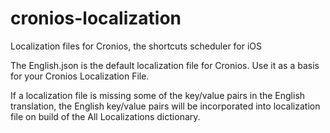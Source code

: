 # cronios-localization
Localization files for Cronios, the shortcuts scheduler for iOS

The English.json is the default localization file for Cronios. Use it as a basis for your Cronios Localization File. 

If a localization file is missing some of the key/value pairs in the English translation, the English key/value pairs will be incorporated into localization file on build of the All Localizations dictionary.
